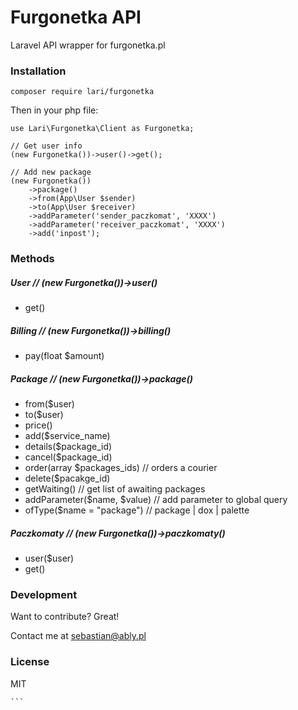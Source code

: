 # Furgonetka API

Laravel API wrapper for furgonetka.pl


### Installation

```
composer require lari/furgonetka
```

Then in your php file:

```
use Lari\Furgonetka\Client as Furgonetka;

// Get user info
(new Furgonetka())->user()->get();

// Add new package
(new Furgonetka())
    ->package()
    ->from(App\User $sender)
    ->to(App\User $receiver)
    ->addParameter('sender_paczkomat', 'XXXX')
    ->addParameter('receiver_paczkomat', 'XXXX')
    ->add('inpost');
```

### Methods
##### User // (new Furgonetka())->user()
* get()


##### Billing // (new Furgonetka())->billing()
* pay(float $amount)
 

##### Package // (new Furgonetka())->package()
* from($user)
* to($user)
* price()
* add($service_name)
* details($package_id)
* cancel($package_id)
* order(array $packages_ids) // orders a courier
* delete($pacakge_id)
* getWaiting() // get list of awaiting packages
* addParameter($name, $value) // add parameter to global query
* ofType($name = "package") // package | dox | palette

##### Paczkomaty // (new Furgonetka())->paczkomaty()
* user($user)
* get()

### Development

Want to contribute? Great!

Contact me at sebastian@ably.pl

### License


MIT


    ```
```
```
```
